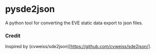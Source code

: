 # pysde2json
A python tool for converting the EVE static data export to json files.


### Credit
Inspired by (cvweiss/sde2json)[https://github.com/cvweiss/sde2json/].
